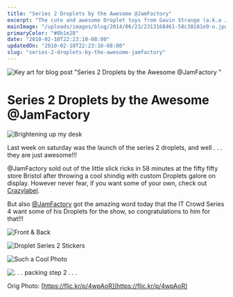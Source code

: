 ```yaml
---
title: "Series 2 Droplets by the Awesome @JamFactory"
excerpt: "The cute and awesome Droplet toys from Gavin Strange (a.k.a Jam Factory). A quick way to liven up your desk."
mainImage: "/uploads/images/blog/2014/06/23/2313168461-58c38181e9-o.jpg"
primaryColor: "#8b1e28"
date: "2010-02-10T22:23:10-08:00"
updatedOn: "2010-02-10T22:23:10-08:00"
slug: "series-2-droplets-by-the-awesome-jamfactory"
---
```

![Key art for blog post "Series 2 Droplets by the Awesome @JamFactory "](/uploads/images/blog/2014/06/23/2313168461-58c38181e9-o.jpg)

# Series 2 Droplets by the Awesome @JamFactory

![Brightening up my desk](//farm5.static.flickr.com/4048/4344648514_f31061e1d0.jpg)

Last week on saturday was the launch of the series 2 droplets, and well . . . they are just awesome!!!

@JamFactory sold out of the little slick ricks in 58 minutes at the fifty fifty store Bristol after throwing a cool shindig with custom Droplets galore on display. However never fear, if you want some of your own, check out [Crazylabel](//www.crazylabel.com/toys/droplet).

But also [@JamFactory](https://twitter.com/JamFactory) got the amazing word today that the IT Crowd Series 4 want some of his Droplets for the show, so congratulations to him for that!!!

![Front & Back](//farm5.static.flickr.com/4036/4344662568_8bff4c069f.jpg)

![Droplet Series 2 Stickers](//farm5.static.flickr.com/4034/4344672412_b83a25607c.jpg)

![Such a Cool Photo](//farm5.static.flickr.com/4036/4344675708_219ef690f4.jpg)

![. . . packing step 2 . . .](//farm5.static.flickr.com/4025/4344727882_dc15dc855f.jpg)

Orig Photo: [https://flic.kr/p/4wpAoR](https://flic.kr/p/4wpAoR)